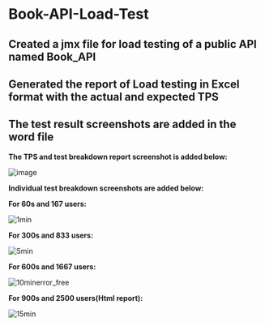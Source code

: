 # Book-API-Load-Test
## Created a jmx file for load testing of a public API named Book_API
## Generated the report of Load testing in Excel format with the actual and expected TPS
## The test result screenshots are added in the word file

**The TPS and test breakdown report screenshot is added below:**

![image](https://user-images.githubusercontent.com/47983558/176115828-feb528f8-8218-41ee-b2ec-a0a4f6d55bf7.png)


**Individual test breakdown screenshots are added below:**

**For 60s and 167 users:**

   ![1min](https://user-images.githubusercontent.com/47983558/176115290-95b2963e-ea9e-468a-9672-cdc5455074b5.PNG)


**For 300s and 833 users:**

   ![5min](https://user-images.githubusercontent.com/47983558/176115370-277a9292-d6ce-4fc9-bee1-924acd727095.PNG)


**For 600s and 1667 users:**

   ![10minerror_free](https://user-images.githubusercontent.com/47983558/176115473-979cb1c3-d438-4e06-8d69-5812e92f68f4.PNG)


**For 900s and 2500 users(Html report):**

   ![15min](https://user-images.githubusercontent.com/47983558/176115571-6e2dd347-2d28-4b55-a123-1aac197be872.PNG)
